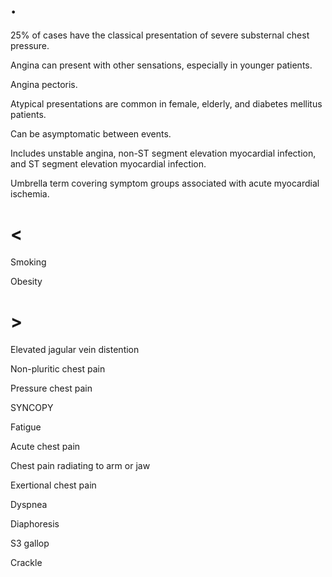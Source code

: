 # .

25% of cases have the classical presentation of severe substernal chest pressure.

Angina can present with other sensations, especially in younger patients.

Angina pectoris.

Atypical presentations are common in female, elderly, and diabetes mellitus patients.

Can be asymptomatic between events.

Includes unstable angina, non-ST segment elevation myocardial infection, and ST segment elevation myocardial infection.

Umbrella term covering symptom groups associated with acute myocardial ischemia.

# <

Smoking

Obesity

# >

Elevated jagular vein distention

Non-pluritic chest pain

Pressure chest pain

SYNCOPY

Fatigue

Acute chest pain

Chest pain radiating to arm or jaw

Exertional chest pain

Dyspnea

Diaphoresis

S3 gallop

Crackle
